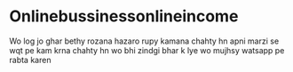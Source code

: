 # Onlinebussinessonlineincome
Wo log jo ghar bethy rozana hazaro rupy kamana chahty hn apni marzi se wqt pe kam krna chahty hn wo bhi zindgi bhar k lye wo mujhsy watsapp pe rabta karen
